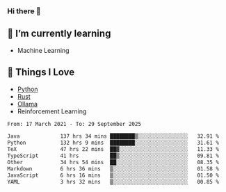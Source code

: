 ### Hi there 👋
<!-- ## About Me -->

## 🌱 I’m currently learning
- Machine Learning

## 🥰 Things I Love
- [Python](https://www.python.org/) 
- [Rust](https://www.rust-lang.org/)
- [Ollama](https://ollama.com)
- Reinforcement Learning

<!--START_SECTION:waka-->

```txt
From: 17 March 2021 - To: 29 September 2025

Java             137 hrs 34 mins ████████▒░░░░░░░░░░░░░░░░   32.91 %
Python           132 hrs 9 mins  ████████░░░░░░░░░░░░░░░░░   31.61 %
TeX              47 hrs 22 mins  ██▓░░░░░░░░░░░░░░░░░░░░░░   11.33 %
TypeScript       41 hrs          ██▒░░░░░░░░░░░░░░░░░░░░░░   09.81 %
Other            34 hrs 54 mins  ██░░░░░░░░░░░░░░░░░░░░░░░   08.35 %
Markdown         6 hrs 36 mins   ▒░░░░░░░░░░░░░░░░░░░░░░░░   01.58 %
JavaScript       6 hrs 16 mins   ▒░░░░░░░░░░░░░░░░░░░░░░░░   01.50 %
YAML             3 hrs 32 mins   ▒░░░░░░░░░░░░░░░░░░░░░░░░   00.85 %
```

<!--END_SECTION:waka-->

<!--
**CharlesC03/CharlesC03** is a ✨ _special_ ✨ repository because its `README.md` (this file) appears on your GitHub profile.

Here are some ideas to get you started:

- 🔭 I’m currently working on ...
- 🌱 I’m currently learning ...
- 👯 I’m looking to collaborate on ...
- 🤔 I’m looking for help with ...
- 💬 Ask me about ...
- 📫 How to reach me: ...
- 😄 Pronouns: ...
- ⚡ Fun fact: ...
-->
